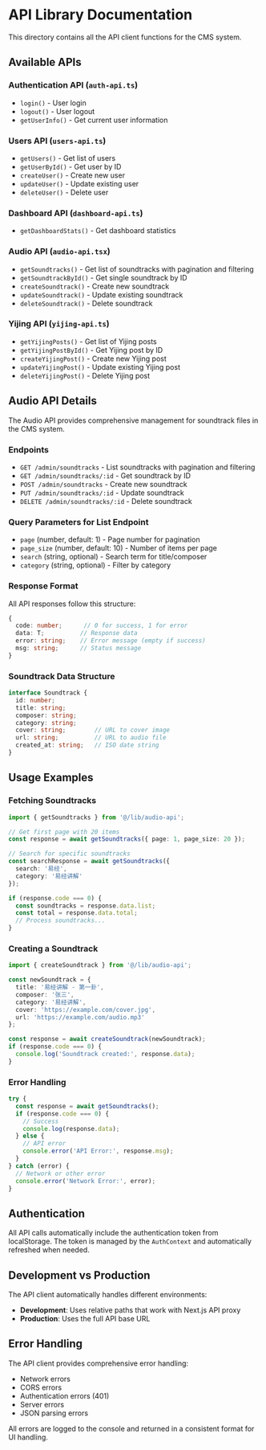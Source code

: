# API Library Documentation

This directory contains all the API client functions for the CMS system.

## Available APIs

### Authentication API (`auth-api.ts`)
- `login()` - User login
- `logout()` - User logout
- `getUserInfo()` - Get current user information

### Users API (`users-api.ts`)
- `getUsers()` - Get list of users
- `getUserById()` - Get user by ID
- `createUser()` - Create new user
- `updateUser()` - Update existing user
- `deleteUser()` - Delete user

### Dashboard API (`dashboard-api.ts`)
- `getDashboardStats()` - Get dashboard statistics

### Audio API (`audio-api.tsx`)
- `getSoundtracks()` - Get list of soundtracks with pagination and filtering
- `getSoundtrackById()` - Get single soundtrack by ID
- `createSoundtrack()` - Create new soundtrack
- `updateSoundtrack()` - Update existing soundtrack
- `deleteSoundtrack()` - Delete soundtrack

### Yijing API (`yijing-api.ts`)
- `getYijingPosts()` - Get list of Yijing posts
- `getYijingPostById()` - Get Yijing post by ID
- `createYijingPost()` - Create new Yijing post
- `updateYijingPost()` - Update existing Yijing post
- `deleteYijingPost()` - Delete Yijing post

## Audio API Details

The Audio API provides comprehensive management for soundtrack files in the CMS system.

### Endpoints
- `GET /admin/soundtracks` - List soundtracks with pagination and filtering
- `GET /admin/soundtracks/:id` - Get soundtrack by ID
- `POST /admin/soundtracks` - Create new soundtrack
- `PUT /admin/soundtracks/:id` - Update soundtrack
- `DELETE /admin/soundtracks/:id` - Delete soundtrack

### Query Parameters for List Endpoint
- `page` (number, default: 1) - Page number for pagination
- `page_size` (number, default: 10) - Number of items per page
- `search` (string, optional) - Search term for title/composer
- `category` (string, optional) - Filter by category

### Response Format
All API responses follow this structure:
```typescript
{
  code: number;      // 0 for success, 1 for error
  data: T;          // Response data
  error: string;    // Error message (empty if success)
  msg: string;      // Status message
}
```

### Soundtrack Data Structure
```typescript
interface Soundtrack {
  id: number;
  title: string;
  composer: string;
  category: string;
  cover: string;        // URL to cover image
  url: string;          // URL to audio file
  created_at: string;   // ISO date string
}
```

## Usage Examples

### Fetching Soundtracks
```typescript
import { getSoundtracks } from '@/lib/audio-api';

// Get first page with 20 items
const response = await getSoundtracks({ page: 1, page_size: 20 });

// Search for specific soundtracks
const searchResponse = await getSoundtracks({ 
  search: '易经', 
  category: '易经讲解' 
});

if (response.code === 0) {
  const soundtracks = response.data.list;
  const total = response.data.total;
  // Process soundtracks...
}
```

### Creating a Soundtrack
```typescript
import { createSoundtrack } from '@/lib/audio-api';

const newSoundtrack = {
  title: '易经讲解 - 第一卦',
  composer: '张三',
  category: '易经讲解',
  cover: 'https://example.com/cover.jpg',
  url: 'https://example.com/audio.mp3'
};

const response = await createSoundtrack(newSoundtrack);
if (response.code === 0) {
  console.log('Soundtrack created:', response.data);
}
```

### Error Handling
```typescript
try {
  const response = await getSoundtracks();
  if (response.code === 0) {
    // Success
    console.log(response.data);
  } else {
    // API error
    console.error('API Error:', response.msg);
  }
} catch (error) {
  // Network or other error
  console.error('Network Error:', error);
}
```

## Authentication

All API calls automatically include the authentication token from localStorage. The token is managed by the `AuthContext` and automatically refreshed when needed.

## Development vs Production

The API client automatically handles different environments:
- **Development**: Uses relative paths that work with Next.js API proxy
- **Production**: Uses the full API base URL

## Error Handling

The API client provides comprehensive error handling:
- Network errors
- CORS errors
- Authentication errors (401)
- Server errors
- JSON parsing errors

All errors are logged to the console and returned in a consistent format for UI handling.
